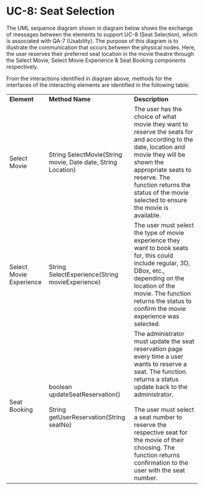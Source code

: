 # UC-8: Seat Selection 
The UML sequence diagram shown in diagram below shows the exchange of messages between the elements to support UC-8 (Seat Selection), which is associated with QA-7 (Usability). The purpose of this diagram is to illustrate the communication that occurs between the physical nodes. Here, the user reserves their preferred seat location in the movie theatre through the Select Movie, Select Movie Experience & Seat Booking components respectively.

From the interactions identified in diagram above, methods for the interfaces of the interacting elements are identified in the following table: 

<table>
    <tr>
        <td><b>Element</b></td>
        <td><b>Method Name</b></td>
        <td><b>Description</b></td>
    </tr>
    <tr>
        <td>Select Movie</td>
        <td>
            String SelectMovie(String movie, Date date, String Location)
        </td>
        <td>
            The user has the choice of what movie they want to reserve the seats for and according to the date, location and movie they will be shown the appropriate seats to reserve. The function returns the status of the movie selected to ensure the movie is available. 
        </td>
    </tr>
    <tr>
        <td>Select Movie Experience</td>
        <td>
            String SelectExperience(String movieExperience)
        </td>
        <td>
            The user must select the type of movie experience they want to book seats for, this could include regular, 3D, DBox, etc., depending on the location of the movie. The function returns the status to confirm the movie experience was selected. 
        </td>
    </tr>
    <tr>
        <td>Seat Booking</td>
        <td>
           boolean updateSeatReservation()
            <br><br>
            String getUserReservation(String seatNo)
        </td>
        <td>
            The administrator must update the seat reservation page every time a user wants to reserve a seat. The function returns a status update back to the administrator. 
            <br><br>
            The user must select a seat number to reserve the respective seat for the movie of their choosing. The function returns confirmation to the user with the seat number. 
        </td>
    </tr>
</table>